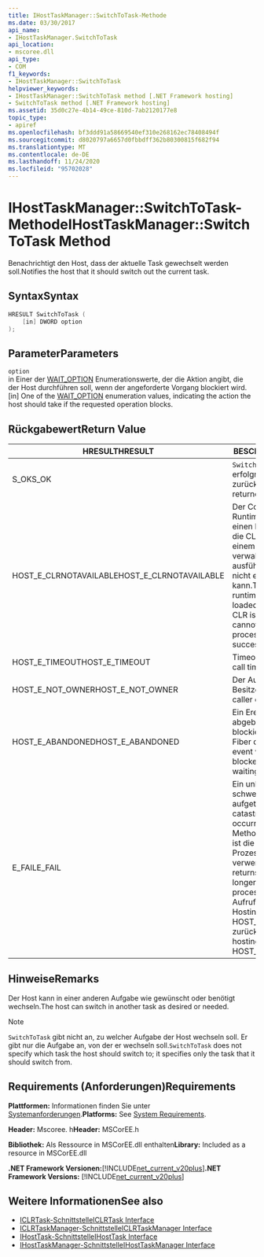 ```yaml
---
title: IHostTaskManager::SwitchToTask-Methode
ms.date: 03/30/2017
api_name:
- IHostTaskManager.SwitchToTask
api_location:
- mscoree.dll
api_type:
- COM
f1_keywords:
- IHostTaskManager::SwitchToTask
helpviewer_keywords:
- IHostTaskManager::SwitchToTask method [.NET Framework hosting]
- SwitchToTask method [.NET Framework hosting]
ms.assetid: 35d0c27e-4b14-49ce-810d-7ab2120177e8
topic_type:
- apiref
ms.openlocfilehash: bf3ddd91a58669540ef310e268162ec78408494f
ms.sourcegitcommit: d8020797a6657d0fbbdff362b80300815f682f94
ms.translationtype: MT
ms.contentlocale: de-DE
ms.lasthandoff: 11/24/2020
ms.locfileid: "95702028"
---
```

# <a name="ihosttaskmanagerswitchtotask-method"></a><span data-ttu-id="90389-102">IHostTaskManager::SwitchToTask-Methode</span><span class="sxs-lookup"><span data-stu-id="90389-102">IHostTaskManager::SwitchToTask Method</span></span>

<span data-ttu-id="90389-103">Benachrichtigt den Host, dass der aktuelle Task gewechselt werden soll.</span><span class="sxs-lookup"><span data-stu-id="90389-103">Notifies the host that it should switch out the current task.</span></span>  
  
## <a name="syntax"></a><span data-ttu-id="90389-104">Syntax</span><span class="sxs-lookup"><span data-stu-id="90389-104">Syntax</span></span>  
  
```cpp  
HRESULT SwitchToTask (  
    [in] DWORD option  
);  
```  
  
## <a name="parameters"></a><span data-ttu-id="90389-105">Parameter</span><span class="sxs-lookup"><span data-stu-id="90389-105">Parameters</span></span>  

 `option`  
 <span data-ttu-id="90389-106">in Einer der [WAIT_OPTION](wait-option-enumeration.md) Enumerationswerte, der die Aktion angibt, die der Host durchführen soll, wenn der angeforderte Vorgang blockiert wird.</span><span class="sxs-lookup"><span data-stu-id="90389-106">[in] One of the [WAIT_OPTION](wait-option-enumeration.md) enumeration values, indicating the action the host should take if the requested operation blocks.</span></span>  
  
## <a name="return-value"></a><span data-ttu-id="90389-107">Rückgabewert</span><span class="sxs-lookup"><span data-stu-id="90389-107">Return Value</span></span>  
  
|<span data-ttu-id="90389-108">HRESULT</span><span class="sxs-lookup"><span data-stu-id="90389-108">HRESULT</span></span>|<span data-ttu-id="90389-109">BESCHREIBUNG</span><span class="sxs-lookup"><span data-stu-id="90389-109">Description</span></span>|  
|-------------|-----------------|  
|<span data-ttu-id="90389-110">S_OK</span><span class="sxs-lookup"><span data-stu-id="90389-110">S_OK</span></span>|<span data-ttu-id="90389-111">`SwitchToTask` wurde erfolgreich zurückgegeben.</span><span class="sxs-lookup"><span data-stu-id="90389-111">`SwitchToTask` returned successfully.</span></span>|  
|<span data-ttu-id="90389-112">HOST_E_CLRNOTAVAILABLE</span><span class="sxs-lookup"><span data-stu-id="90389-112">HOST_E_CLRNOTAVAILABLE</span></span>|<span data-ttu-id="90389-113">Der Common Language Runtime (CLR) wurde nicht in einen Prozess geladen, oder die CLR befindet sich in einem Zustand, in dem Sie verwalteten Code nicht ausführen oder den-Befehl nicht erfolgreich verarbeiten kann.</span><span class="sxs-lookup"><span data-stu-id="90389-113">The common language runtime (CLR) has not been loaded into a process, or the CLR is in a state in which it cannot run managed code or process the call successfully.</span></span>|  
|<span data-ttu-id="90389-114">HOST_E_TIMEOUT</span><span class="sxs-lookup"><span data-stu-id="90389-114">HOST_E_TIMEOUT</span></span>|<span data-ttu-id="90389-115">Timeout des Aufrufes.</span><span class="sxs-lookup"><span data-stu-id="90389-115">The call timed out.</span></span>|  
|<span data-ttu-id="90389-116">HOST_E_NOT_OWNER</span><span class="sxs-lookup"><span data-stu-id="90389-116">HOST_E_NOT_OWNER</span></span>|<span data-ttu-id="90389-117">Der Aufrufer ist nicht Besitzer der Sperre.</span><span class="sxs-lookup"><span data-stu-id="90389-117">The caller does not own the lock.</span></span>|  
|<span data-ttu-id="90389-118">HOST_E_ABANDONED</span><span class="sxs-lookup"><span data-stu-id="90389-118">HOST_E_ABANDONED</span></span>|<span data-ttu-id="90389-119">Ein Ereignis wurde abgebrochen, während ein blockierter Thread oder eine Fiber darauf wartete.</span><span class="sxs-lookup"><span data-stu-id="90389-119">An event was canceled while a blocked thread or fiber was waiting on it.</span></span>|  
|<span data-ttu-id="90389-120">E_FAIL</span><span class="sxs-lookup"><span data-stu-id="90389-120">E_FAIL</span></span>|<span data-ttu-id="90389-121">Ein unbekannter schwerwiegender Fehler ist aufgetreten.</span><span class="sxs-lookup"><span data-stu-id="90389-121">An unknown catastrophic failure occurred.</span></span> <span data-ttu-id="90389-122">Wenn eine Methode E_FAIL zurückgibt, ist die CLR innerhalb des Prozesses nicht mehr verwendbar.</span><span class="sxs-lookup"><span data-stu-id="90389-122">When a method returns E_FAIL, the CLR is no longer usable within the process.</span></span> <span data-ttu-id="90389-123">Nachfolgende Aufrufe von Hostingmethoden geben HOST_E_CLRNOTAVAILABLE zurück.</span><span class="sxs-lookup"><span data-stu-id="90389-123">Subsequent calls to hosting methods return HOST_E_CLRNOTAVAILABLE.</span></span>|  
  
## <a name="remarks"></a><span data-ttu-id="90389-124">Hinweise</span><span class="sxs-lookup"><span data-stu-id="90389-124">Remarks</span></span>  

 <span data-ttu-id="90389-125">Der Host kann in einer anderen Aufgabe wie gewünscht oder benötigt wechseln.</span><span class="sxs-lookup"><span data-stu-id="90389-125">The host can switch in another task as desired or needed.</span></span>  
  
> [!NOTE]
> <span data-ttu-id="90389-126">`SwitchToTask` gibt nicht an, zu welcher Aufgabe der Host wechseln soll. Er gibt nur die Aufgabe an, von der er wechseln soll.</span><span class="sxs-lookup"><span data-stu-id="90389-126">`SwitchToTask` does not specify which task the host should switch to; it specifies only the task that it should switch from.</span></span>  
  
## <a name="requirements"></a><span data-ttu-id="90389-127">Requirements (Anforderungen)</span><span class="sxs-lookup"><span data-stu-id="90389-127">Requirements</span></span>  

 <span data-ttu-id="90389-128">**Plattformen:** Informationen finden Sie unter [Systemanforderungen](../../get-started/system-requirements.md).</span><span class="sxs-lookup"><span data-stu-id="90389-128">**Platforms:** See [System Requirements](../../get-started/system-requirements.md).</span></span>  
  
 <span data-ttu-id="90389-129">**Header:** Mscoree. h</span><span class="sxs-lookup"><span data-stu-id="90389-129">**Header:** MSCorEE.h</span></span>  
  
 <span data-ttu-id="90389-130">**Bibliothek:** Als Ressource in MSCorEE.dll enthalten</span><span class="sxs-lookup"><span data-stu-id="90389-130">**Library:** Included as a resource in MSCorEE.dll</span></span>  
  
 <span data-ttu-id="90389-131">**.NET Framework Versionen:**[!INCLUDE[net_current_v20plus](../../../../includes/net-current-v20plus-md.md)]</span><span class="sxs-lookup"><span data-stu-id="90389-131">**.NET Framework Versions:** [!INCLUDE[net_current_v20plus](../../../../includes/net-current-v20plus-md.md)]</span></span>  
  
## <a name="see-also"></a><span data-ttu-id="90389-132">Weitere Informationen</span><span class="sxs-lookup"><span data-stu-id="90389-132">See also</span></span>

- [<span data-ttu-id="90389-133">ICLRTask-Schnittstelle</span><span class="sxs-lookup"><span data-stu-id="90389-133">ICLRTask Interface</span></span>](iclrtask-interface.md)
- [<span data-ttu-id="90389-134">ICLRTaskManager-Schnittstelle</span><span class="sxs-lookup"><span data-stu-id="90389-134">ICLRTaskManager Interface</span></span>](iclrtaskmanager-interface.md)
- [<span data-ttu-id="90389-135">IHostTask-Schnittstelle</span><span class="sxs-lookup"><span data-stu-id="90389-135">IHostTask Interface</span></span>](ihosttask-interface.md)
- [<span data-ttu-id="90389-136">IHostTaskManager-Schnittstelle</span><span class="sxs-lookup"><span data-stu-id="90389-136">IHostTaskManager Interface</span></span>](ihosttaskmanager-interface.md)
